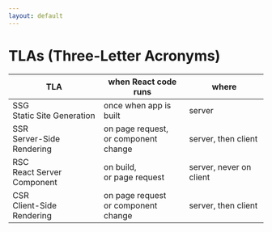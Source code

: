 ```yaml
---
layout: default
---
```


<h1 class="-mt-4">TLAs <span v-click>(Three-Letter Acronyms)</span></h1>

<table class="-mt-4">
<thead v-click>
<tr><th class="font-bold w-[37%]">TLA</th><th class="w-[38%]">when React code runs</th><th>where</th></tr>
</thead>
<tbody>

<v-clicks>

<tr><td><span class="featured">SSG</span><br/>Static Site Generation</td><td><span class="featured-2">once</span> when app is built</td><td>server</td></tr>

<tr><td><span class="featured">SSR</span><br/>Server-Side Rendering</td><td>on page request,<br />or component change</td><td>server, <span class="featured-2">then</span> client</td></tr>

<tr><td><span class="featured">RSC</span><br/>React Server Component</td><td>on build,<br/>or page request</td><td>server, <span class="featured-2">never</span> on client</td></tr>

<tr><td><span class="featured">CSR</span><br/>Client-Side Rendering</td><td>on page request<br />or component change</td><td>server, <span class="featured-2">then</span> client</td></tr>
</v-clicks>
</tbody>
</table>
